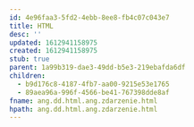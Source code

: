 ```yaml
---
id: 4e96faa3-5fd2-4ebb-8ee8-fb4c07c043e7
title: HTML
desc: ''
updated: 1612941158975
created: 1612941158975
stub: true
parent: 1a99b319-dae3-49dd-b5e3-219ebafda6df
children:
  - b9d176c8-4187-4fb7-aa00-9215e53e1765
  - 89aea96a-996f-4566-be41-767398dde8af
fname: ang.dd.html.ang.zdarzenie.html
hpath: ang.dd.html.ang.zdarzenie.html
---
```



